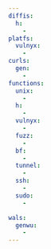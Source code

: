 ```yaml
---
diffis:
  h:
    -
platfs:
  vulnyx:
    -
curls:
  gen:
    -
functions:
  unix:
    -
  h:
    -
  vulnyx:
    -
  fuzz:
    -
  bf:
    -
  tunnel:
    -
  ssh:
    -
  sudo:
    -

wals:
  genwu:
    -
---
```

